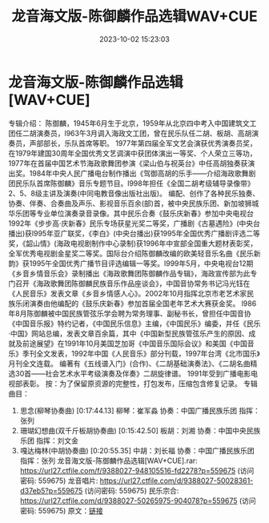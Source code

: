﻿---
title: 龙音海文版-陈御麟作品选辑WAV+CUE
date: 2023-10-02 15:23:03
categories: 古典音乐、新世纪、纯音雅乐
tags: 纯音雅乐
---
# 龙音海文版-陈御麟作品选辑[WAV+CUE]

专辑介绍：
陈御麟，1945年6月生于北京，1959年从北京四中考入中国建筑文工团任二胡演奏员，l963午3月调入海政文工团，曾在民乐队任二胡、板胡、高胡演奏员，声部部长，乐队首席等职。
1977年第四届全军文艺会演获优秀演奏员奖，在1979年建国30周年全国优秀文艺调演中获团体演出一等奖、个人荣立三等功，1977年在首届中国艺术节海政歌舞团参演《梁山伯与祝英台》中任高胡独奏获演出奖。1984年中央人民广播电台制作播出《驾御高胡的乐手——介绍海政歌舞剧团民乐队首席陈御麟》音乐专题节目。l998年担任《全国二胡考级辅导录像带》2、5、8级主讲及演奏(中同电教音像出版社出版)。
编配、创作了各种民乐独奏、协奏、伴奏、合奏曲及声乐、影视音乐百余(部)首，被中央民族乐团、新加坡狮城华乐团等专业单位演奏录音录像。其中民乐合奏《鼓乐庆新春》参加中央电视台1992年《步步高·庆新春》民乐专场获星光奖二等奖，广播剧《古墓遇险》(中央台播出)获l995年亚广联奖，《李白》(中央台播出)获1995年全国优秀广播剧评选二等奖，《韶山情》(海政电视剧制作中心录制)获1996年中宣部全国重大题材表彰奖，全军优秀电视剧金星奖二等奖。国际台介绍陈御麟改编的欧美轻音乐名曲《民乐新韵》获1995午全国优秀广播节目评选编辑一等奖。l999年5月，中央电视台12期《乡音乡情音乐会》录制播出《海政歌舞团陈御麟作品专辑》，海政宣传部为此专门召开《海政歌舞团陈御麟民族音乐作品座谈会》，中国音协常务书记冯光钰在《人民音乐》发表文章《乡音乡情感人心》。2002年10月指挥北京市老艺术家民族乐闭演奏由他编配的《鼓乐庆新春》参加首届全国老年艺术大赛获金奖。
l986年8月陈御麟被中国民族管弦乐学会聘为常务理事、副秘书长，曾担任中国音协《中国音乐报》特约记者，《中国民乐信息》主编，《中国民乐》编委，并任《民乐·中国》网站总编，发表文章百余篇，其中《中国新型民族管弦乐产生的原因、成就及前途展望》在1991年10月美国芝加哥《中国音乐国际会议》和美国《中国音乐》季刊全文发表，1992年中国《人民音乐》部分刊载，1997年台湾《北市国乐》月刊全文连载。
编著有《五线谱入门》(合作)、《二胡基础演奏法》、《二胡名曲精选30首——社会艺术水平考级演奏及伴奏》二胡旋律谱。
1991年受到广播电影电视部表彰。
按：为了保留原资源的完整性，打包发布，压缩包含修复记录。
专辑曲目：
01. 思念(柳琴协奏曲) [0:17:44.13]
柳琴：崔军淼
协奏：中国广播民族乐团
指挥：张列
02. 珊瑚幻想曲(双千斤板胡协奏曲) [0:15:42.50]
板胡：刘湘
协奏：中国中央民族乐团
指挥：刘文金
03. 嘎达梅林(中胡协奏曲) [0:20:55.35]
中胡：刘长福
协奏：中国广播民族乐团
指挥：张列
龙音海文版-陈御麟作品选辑[WAV+CUE].rar: https://url27.ctfile.com/f/9388027-948105516-fd2278?p=559675
(访问密码: 559675)
龙音唱片: https://url27.ctfile.com/d/9388027-50028361-d37eb5?p=559675
(访问密码: 559675)
民乐宗合: https://url27.ctfile.com/d/9388027-50265975-904078?p=559675
(访问密码: 559675)
原文：[链接](https://blog.sina.com.cn/s/blog_1647c7e76010313l8.html)